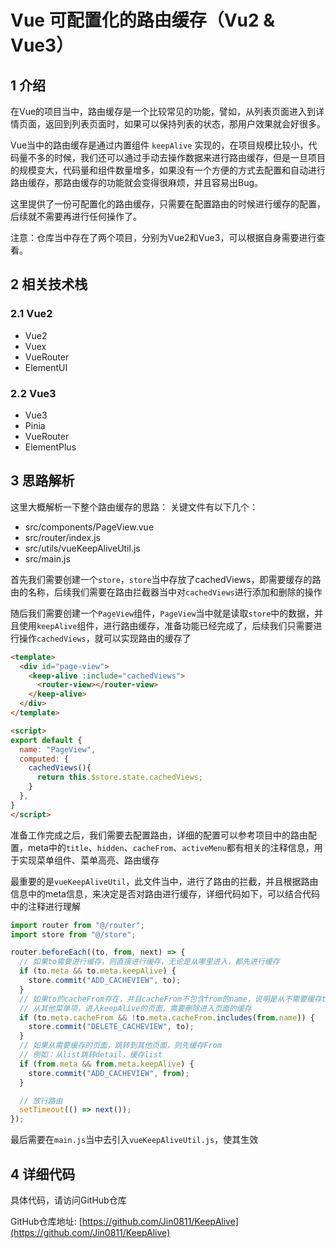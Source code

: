 # Vue 可配置化的路由缓存（Vu2 & Vue3）

## 1 介绍
在Vue的项目当中，路由缓存是一个比较常见的功能，譬如，从列表页面进入到详情页面，返回到列表页面时，如果可以保持列表的状态，那用户效果就会好很多。

Vue当中的路由缓存是通过内置组件 `keepAlive` 实现的，在项目规模比较小，代码量不多的时候，我们还可以通过手动去操作数据来进行路由缓存，但是一旦项目的规模变大，代码量和组件数量增多，如果没有一个方便的方式去配置和自动进行路由缓存，那路由缓存的功能就会变得很麻烦，并且容易出Bug。

这里提供了一份可配置化的路由缓存，只需要在配置路由的时候进行缓存的配置，后续就不需要再进行任何操作了。

注意：仓库当中存在了两个项目，分别为Vue2和Vue3，可以根据自身需要进行查看。

## 2 相关技术栈
### 2.1 Vue2
- Vue2
- Vuex
- VueRouter
- ElementUI

### 2.2 Vue3
- Vue3
- Pinia
- VueRouter
- ElementPlus

## 3 思路解析
这里大概解析一下整个路由缓存的思路：
关键文件有以下几个：
- src/components/PageView.vue
- src/router/index.js
- src/utils/vueKeepAliveUtil.js
- src/main.js

首先我们需要创建一个`store`，`store`当中存放了cachedViews，即需要缓存的路由的名称，后续我们需要在路由拦截器当中对`cachedViews`进行添加和删除的操作

随后我们需要创建一个`PageView`组件，`PageView`当中就是读取`store`中的数据，并且使用`keepAlive`组件，进行路由缓存，准备功能已经完成了，后续我们只需要进行操作`cachedViews`，就可以实现路由的缓存了
```html
<template>
  <div id="page-view">
    <keep-alive :include="cachedViews">
      <router-view></router-view>
    </keep-alive>
  </div>
</template>

<script>
export default {
  name: "PageView",
  computed: {
    cachedViews(){
      return this.$store.state.cachedViews;
    }
  },
}
</script>
```

准备工作完成之后，我们需要去配置路由，详细的配置可以参考项目中的路由配置，meta中的`title`、`hidden`、`cacheFrom`、`activeMenu`都有相关的注释信息，用于实现菜单组件、菜单高亮、路由缓存

最重要的是`vueKeepAliveUtil`，此文件当中，进行了路由的拦截，并且根据路由信息中的meta信息，来决定是否对路由进行缓存，详细代码如下，可以结合代码中的注释进行理解
```js
import router from "@/router";
import store from "@/store";

router.beforeEach((to, from, next) => {
  // 如果to需要进行缓存，则直接进行缓存，无论是从哪里进入，都先进行缓存
  if (to.meta && to.meta.keepAlive) {
    store.commit("ADD_CACHEVIEW", to);
  }
  // 如果to的cacheFrom存在，并且cacheFrom不包含from的name，说明是从不需要缓存to的页面进入to的，这个时候就删除to的缓存
  // 从其他菜单项，进入keepAlive的页面，需要删除进入页面的缓存
  if (to.meta.cacheFrom && !to.meta.cacheFrom.includes(from.name)) {
    store.commit("DELETE_CACHEVIEW", to);
  }
  // 如果从需要缓存的页面，跳转到其他页面，则先缓存From
  // 例如：从list跳转detail，缓存list
  if (from.meta && from.meta.keepAlive) {
    store.commit("ADD_CACHEVIEW", from);
  }

  // 放行路由
  setTimeout(() => next());
});
```

最后需要在`main.js`当中去引入`vueKeepAliveUtil.js`，使其生效

## 4 详细代码
具体代码，请访问GitHub仓库

GitHub仓库地址: [https://github.com/Jin0811/KeepAlive](https://github.com/Jin0811/KeepAlive)
